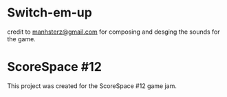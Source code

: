 # Switch-em-up

credit to manhsterz@gmail.com for composing and desging the sounds for the game.


# ScoreSpace #12

This project was created for the ScoreSpace #12 game jam.
